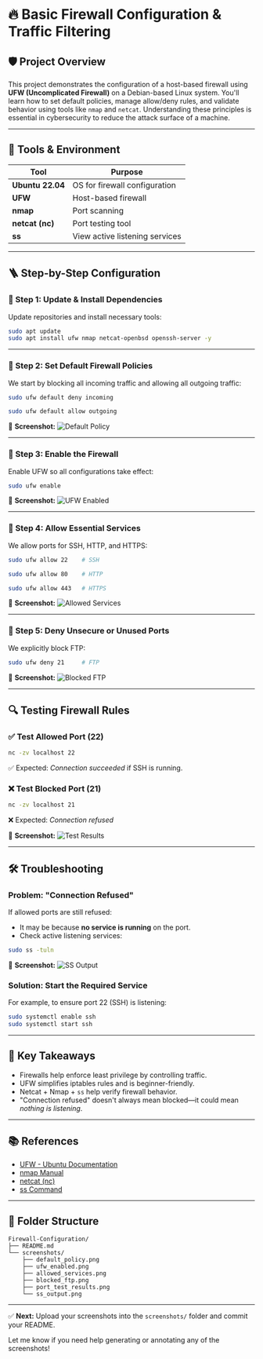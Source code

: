 # 🔥 Basic Firewall Configuration & Traffic Filtering

## 🛡️ Project Overview

This project demonstrates the configuration of a host-based firewall using **UFW (Uncomplicated Firewall)** on a Debian-based Linux system. You'll learn how to set default policies, manage allow/deny rules, and validate behavior using tools like `nmap` and `netcat`. Understanding these principles is essential in cybersecurity to reduce the attack surface of a machine.

---

## 🧰 Tools & Environment

| Tool             | Purpose                        |
| ---------------- | ------------------------------ |
| **Ubuntu 22.04** | OS for firewall configuration  |
| **UFW**          | Host-based firewall            |
| **nmap**         | Port scanning                  |
| **netcat (nc)**  | Port testing tool              |
| **ss**           | View active listening services |

---

## 🪜 Step-by-Step Configuration

### 🔹 Step 1: Update & Install Dependencies

Update repositories and install necessary tools:

```bash
sudo apt update
sudo apt install ufw nmap netcat-openbsd openssh-server -y
```

---

### 🔹 Step 2: Set Default Firewall Policies

We start by blocking all incoming traffic and allowing all outgoing traffic:

```bash
sudo ufw default deny incoming
```

```bash
sudo ufw default allow outgoing
```

📸 **Screenshot:**
![Default Policy](screenshots/default_policy.png)

---

### 🔹 Step 3: Enable the Firewall

Enable UFW so all configurations take effect:

```bash
sudo ufw enable
```

📸 **Screenshot:**
![UFW Enabled](screenshots/ufw_enabled.png)

---

### 🔹 Step 4: Allow Essential Services

We allow ports for SSH, HTTP, and HTTPS:

```bash
sudo ufw allow 22    # SSH
```

```bash
sudo ufw allow 80    # HTTP
```

```bash
sudo ufw allow 443   # HTTPS
```

📸 **Screenshot:**
![Allowed Services](screenshots/allowed_services.png)

---

### 🔹 Step 5: Deny Unsecure or Unused Ports

We explicitly block FTP:

```bash
sudo ufw deny 21     # FTP
```

📸 **Screenshot:**
![Blocked FTP](screenshots/blocked_ftp.png)

---

## 🔍 Testing Firewall Rules

### ✅ Test Allowed Port (22)

```bash
nc -zv localhost 22
```

✅ Expected: *Connection succeeded* if SSH is running.

### ❌ Test Blocked Port (21)

```bash
nc -zv localhost 21
```

❌ Expected: *Connection refused*

📸 **Screenshot:**
![Test Results](screenshots/port_test_results.png)

---

## 🛠️ Troubleshooting

### Problem: "Connection Refused"

If allowed ports are still refused:

* It may be because **no service is running** on the port.
* Check active listening services:

```bash
sudo ss -tuln
```

📸 **Screenshot:**
![SS Output](screenshots/ss_output.png)

### Solution: Start the Required Service

For example, to ensure port 22 (SSH) is listening:

```bash
sudo systemctl enable ssh
sudo systemctl start ssh
```

---

## 🧠 Key Takeaways

* Firewalls help enforce least privilege by controlling traffic.
* UFW simplifies iptables rules and is beginner-friendly.
* Netcat + Nmap + `ss` help verify firewall behavior.
* "Connection refused" doesn't always mean blocked—it could mean *nothing is listening*.

---

## 📚 References

* [UFW - Ubuntu Documentation](https://help.ubuntu.com/community/UFW)
* [nmap Manual](https://nmap.org/book/man.html)
* [netcat (nc)](https://linux.die.net/man/1/nc)
* [ss Command](https://linux.die.net/man/8/ss)

---

## 📂 Folder Structure

```
Firewall-Configuration/
├── README.md
└── screenshots/
    ├── default_policy.png
    ├── ufw_enabled.png
    ├── allowed_services.png
    ├── blocked_ftp.png
    ├── port_test_results.png
    └── ss_output.png
```

---

✅ **Next:** Upload your screenshots into the `screenshots/` folder and commit your README.

Let me know if you need help generating or annotating any of the screenshots!
